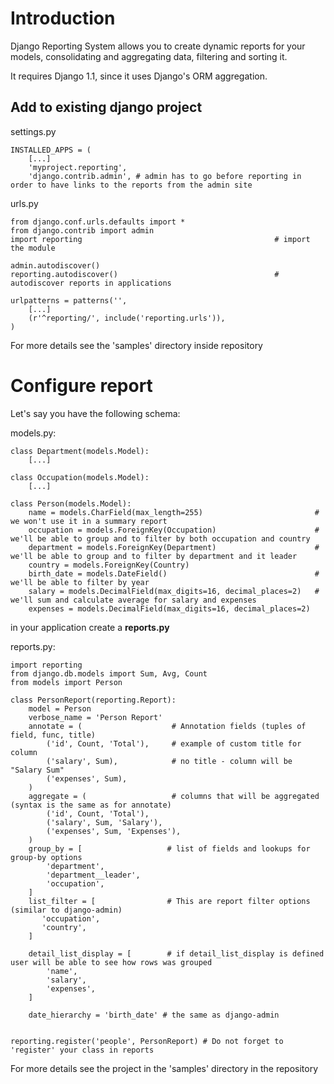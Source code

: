 # Introduction #

Django Reporting System allows you to create dynamic reports for your models, consolidating and aggregating data, filtering and sorting it.

It requires Django 1.1, since it uses Django's ORM aggregation.


## Add to existing django project ##

settings.py
```
INSTALLED_APPS = (
    [...]
    'myproject.reporting',
    'django.contrib.admin', # admin has to go before reporting in order to have links to the reports from the admin site

```

urls.py
```
from django.conf.urls.defaults import *
from django.contrib import admin
import reporting                                           # import the module

admin.autodiscover()
reporting.autodiscover()                                   # autodiscover reports in applications

urlpatterns = patterns('',
    [...]
    (r'^reporting/', include('reporting.urls')),
)
```

For more details see the 'samples' directory inside repository

# Configure report #
Let's say you have the following schema:

models.py:
```
class Department(models.Model):
    [...]
    
class Occupation(models.Model):
    [...]

class Person(models.Model):
    name = models.CharField(max_length=255)                         # we won't use it in a summary report
    occupation = models.ForeignKey(Occupation)                      # we'll be able to group and to filter by both occupation and country
    department = models.ForeignKey(Department)                      # we'll be able to group and to filter by department and it leader
    country = models.ForeignKey(Country)
    birth_date = models.DateField()                                 # we'll be able to filter by year
    salary = models.DecimalField(max_digits=16, decimal_places=2)   # we'll sum and calculate average for salary and expenses 
    expenses = models.DecimalField(max_digits=16, decimal_places=2)
```

in your application create a **reports.py**

reports.py:
```
import reporting
from django.db.models import Sum, Avg, Count
from models import Person

class PersonReport(reporting.Report):
    model = Person
    verbose_name = 'Person Report'
    annotate = (                    # Annotation fields (tuples of field, func, title)
        ('id', Count, 'Total'),     # example of custom title for column 
        ('salary', Sum),            # no title - column will be "Salary Sum"
        ('expenses', Sum),
    )
    aggregate = (                   # columns that will be aggregated (syntax is the same as for annotate)
        ('id', Count, 'Total'),
        ('salary', Sum, 'Salary'),
        ('expenses', Sum, 'Expenses'),
    )
    group_by = [                   # list of fields and lookups for group-by options
        'department',
        'department__leader', 
        'occupation', 
    ]
    list_filter = [                # This are report filter options (similar to django-admin)
       'occupation',
       'country',
    ]
    
    detail_list_display = [        # if detail_list_display is defined user will be able to see how rows was grouped  
        'name', 
        'salary',
        'expenses', 
    ]

    date_hierarchy = 'birth_date' # the same as django-admin


reporting.register('people', PersonReport) # Do not forget to 'register' your class in reports
```
For more details see the project in the 'samples' directory in the repository